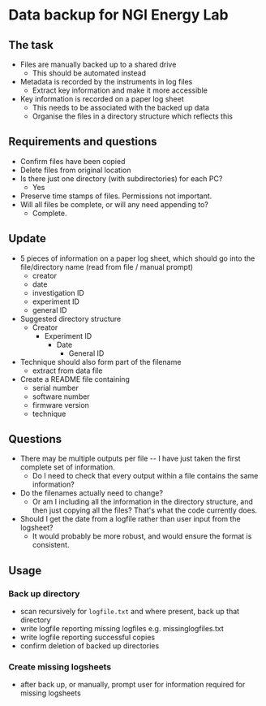 # Data backup for NGI Energy Lab

## The task
- Files are manually backed up to a shared drive
	- This should be automated instead
- Metadata is recorded by the instruments in log files
	- Extract key information and make it more accessible
- Key information is recorded on a paper log sheet
	- This needs to be associated with the backed up data
	- Organise the files in a directory structure which reflects this

## Requirements and questions
- Confirm files have been copied
- Delete files from original location
- Is there just one directory (with subdirectories) for each PC?
	- Yes
- Preserve time stamps of files. Permissions not important.
- Will all files be complete, or will any need appending to?
	- Complete.

## Update
- 5 pieces of information on a paper log sheet, which should
go into the file/directory name (read from file / manual prompt)
	- creator
	- date
	- investigation ID
	- experiment ID
	- general ID
- Suggested directory structure
	- Creator
		- Experiment ID
			- Date
				- General ID
- Technique should also form part of the filename
	- extract from data file
- Create a README file containing
	- serial number
	- software number
	- firmware version
	- technique

## Questions
- There may be multiple outputs per file -- I have just taken the first complete set of information.
    - Do I need to check that every output within a file contains the same information?
- Do the filenames actually need to change?
    - Or am I including all the information in the directory structure,
    and then just copying all the files? That's what the code currently does.
- Should I get the date from a logfile rather than user input from the logsheet?
    - It would probably be more robust, and would ensure the format is consistent.

## Usage
### Back up directory
- scan recursively for `logfile.txt` and where present, back up that directory
- write logfile reporting missing logfiles e.g. missinglogfiles.txt
- write logfile reporting successful copies
- confirm deletion of backed up directories

### Create missing logsheets
- after back up, or manually, prompt user for information required for missing logsheets